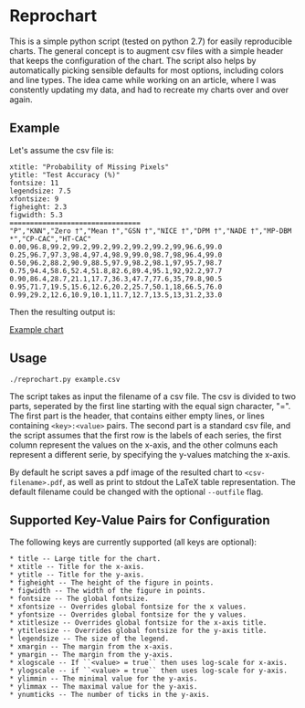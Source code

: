# Reprochart

This is a simple python script (tested on python 2.7) for easily reproducible charts. The general concept is to augment csv files with a simple header that keeps the configuration of the chart. The script also helps by automatically picking sensible defaults for most options, including colors and line types. The idea came while working on an article, where I was constently updating my data, and had to recreate my charts over and over again.

## Example

Let's assume the csv file is:
```
xtitle: "Probability of Missing Pixels"
ytitle: "Test Accuracy (%)"
fontsize: 11
legendsize: 7.5
xfontsize: 9
figheight: 2.3
figwidth: 5.3
================================
"P","KNN","Zero †","Mean †","GSN †","NICE †","DPM †","NADE †","MP-DBM *","CP-CAC","HT-CAC"
0.00,96.8,99.2,99.2,99.2,99.2,99.2,99.2,99,96.6,99.0
0.25,96.7,97.3,98.4,97.4,98.9,99.0,98.7,98,96.4,99.0
0.50,96.2,88.2,90.9,88.5,97.9,98.2,98.1,97,95.7,98.7
0.75,94.4,58.6,52.4,51.8,82.6,89.4,95.1,92,92.2,97.7
0.90,86.4,28.7,21.1,17.7,36.3,47.7,77.6,35,79.8,90.5
0.95,71.7,19.5,15.6,12.6,20.2,25.7,50.1,18,66.5,76.0
0.99,29.2,12.6,10.9,10.1,11.7,12.7,13.5,13,31.2,33.0
```

Then the resulting output is:

[Example chart](examples/example1.png)

## Usage

```
./reprochart.py example.csv
```

The script takes as input the filename of a csv file. The csv is divided to two parts, seperated by the first line starting with the equal sign character, "=". The first part is the header, that contains either empty lines, or lines containing ``<key>:<value>`` pairs. The second part is a standard csv file, and the script assumes that the first row is the labels of each series, the first column represent the values on the x-axis, and the other colmuns each represent a different serie, by specifying the y-values matching the x-axis.

By default he script saves a pdf image of the resulted chart to ``<csv-filename>.pdf``, as well as print to stdout the LaTeX table representation. The default filename could be changed with the optional ``--outfile`` flag.

## Supported Key-Value Pairs for Configuration

The following keys are currently supported (all keys are optional):

    * title -- Large title for the chart.
    * xtitle -- Title for the x-axis.
    * ytitle -- Title for the y-axis.
    * figheight -- The height of the figure in points.
    * figwidth -- The width of the figure in points.
    * fontsize -- The global fontsize.
    * xfontsize -- Overrides global fontsize for the x values.
    * yfontsize -- Overrides global fontsize for the y values.
    * xtitlesize -- Overrides global fontsize for the x-axis title.
    * ytitlesize -- Overrides global fontsize for the y-axis title.
    * legendsize -- The size of the legend.
    * xmargin -- The margin from the x-axis.
    * ymargin -- The margin from the y-axis.
    * xlogscale -- If ``<value> = true`` then uses log-scale for x-axis.
    * ylogscale -- if ``<value> = true`` then uses log-scale for y-axis.
    * ylimmin -- The minimal value for the y-axis.
    * ylimmax -- The maximal value for the y-axis.
    * ynumticks -- The number of ticks in the y-axis.